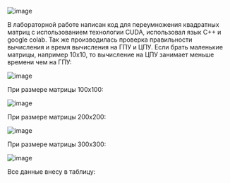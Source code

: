 ![image](https://github.com/sat4h/labs/assets/146749026/400cf2e5-95e1-4939-8e61-a11351fac013)


В лабораторной работе написан код для переумножения квадратных матриц с использованием технологии CUDA, использовал язык С++ и google colab. Так же производилась проверка правильности вычисления и время вычисления на ГПУ и ЦПУ.
Если брать маленькие матрицы, например 10х10, то вычисление на ЦПУ занимает меньше времени чем на ГПУ:

![image](https://github.com/sat4h/labs/assets/146749026/b25cdf15-2d81-40fa-9ca0-03ac0e01d06f)

При размере матрицы 100х100:

![image](https://github.com/sat4h/labs/assets/146749026/44e0386f-331d-4db6-8522-f943373478a0)

При размере матрицы 200х200:

![image](https://github.com/sat4h/labs/assets/146749026/1583cd5d-9f65-4367-9c86-1a81b0b04748)

При размере матрицы 300х300:

![image](https://github.com/sat4h/labs/assets/146749026/00f2d120-4cf9-4118-aec7-193c5718dcfd)

Все данные внесу в таблицу:


